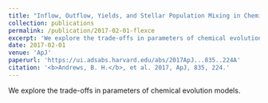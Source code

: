 ```yaml
---
title: "Inflow, Outflow, Yields, and Stellar Population Mixing in Chemical Evolution Models"
collection: publications
permalink: /publication/2017-02-01-flexce
excerpt: 'We explore the trade-offs in parameters of chemical evolution models.'
date: 2017-02-01
venue: 'ApJ'
paperurl: 'https://ui.adsabs.harvard.edu/abs/2017ApJ...835..224A'
citation: '<b>Andrews, B. H.</b>, et al. 2017, ApJ, 835, 224.'
---
```

We explore the trade-offs in parameters of chemical evolution models.
